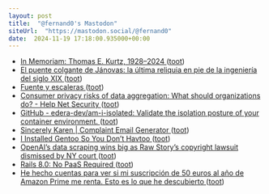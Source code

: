 ```yaml
---
layout: post
title:  "@fernand0's Mastodon"
siteUrl:  "https://mastodon.social/@fernand0"
date:  2024-11-19 17:18:00.935000+00:00
---
```

*  [In Memoriam: Thomas E. Kurtz, 1928–2024 ](https://computerhistory.org/blog/in-memoriam-thomas-e-kurtz-1928-2024) ([toot](https://mastodon.social/@fernand0/113510755921178052))
*  [El puente colgante de Jánovas: la última reliquia en pie de la ingeniería del siglo XIX ](https://www.xataka.com/magnet/puente-colgante-janovas-ultima-reliquia-pie-ingenieria-siglo-xix-) ([toot](https://mastodon.social/@fernand0/113510637145442088))
*  [Fuente y escaleras ](https://www.flickr.com/photos/fernand0/54123091649) ([toot](https://mastodon.social/@fernand0/113510484785713924))
*  [Consumer privacy risks of data aggregation: What should organizations do? - Help Net Security ](https://www.helpnetsecurity.com/2024/11/07/data-privacy-risks) ([toot](https://mastodon.social/@fernand0/113510346349321544))
*  [GitHub - edera-dev/am-i-isolated: Validate the isolation posture of your container environment. ](https://github.com/edera-dev/am-i-isolate) ([toot](https://mastodon.social/@fernand0/113509661576338452))
*  [Sincerely Karen \| Complaint Email Generator ](https://sincerelykaren.net) ([toot](https://mastodon.social/@fernand0/113509453500697119))
*  [I Installed Gentoo So You Don’t Havtoo ](https://hackaday.com/2024/11/04/i-installed-gentoo-so-you-dont-havtoo) ([toot](https://mastodon.social/@fernand0/113509088654477055))
*  [OpenAI’s data scraping wins big as Raw Story’s copyright lawsuit dismissed by NY court ](https://venturebeat.com/ai/openais-data-scraping-wins-big-as-raw-storys-copyright-lawsuit-dismissed-by-ny-court) ([toot](https://mastodon.social/@fernand0/113508911640689794))
*  [Rails 8.0: No PaaS Required ](https://rubyonrails.org/2024/11/7/rails-8-no-paas-require) ([toot](https://mastodon.social/@fernand0/113507938673611444))
*  [He hecho cuentas para ver si mi suscripción de 50 euros al año de Amazon Prime me renta. Esto es lo que he descubierto ](https://www.genbeta.com/a-fondo/he-hecho-cuentas-para-ver-mi-suscripcion-50-euros-al-ano-amazon-prime-me-renta-esto-que-he-descubiert) ([toot](https://mastodon.social/@fernand0/113507166347318051))
